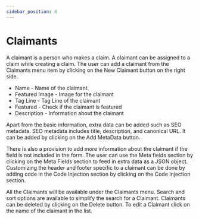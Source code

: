 ```yaml
---
sidebar_position: 4
---
```


# Claimants

A claimant is a person who makes a claim. A claimant can be assigned to a claim while creating a claim.
The user can add a claimant from the Claimants menu item by clicking on the New Claimant button on the right side.

- Name - Name of the claimant.
- Featured Image - Image for the claimant
- Tag Line - Tag Line of the claimant
- Featured - Check if the claimant is featured
- Description - Information about the claimant

Apart from the basic information, extra data can be added such as SEO metadata. SEO metadata includes title, description, and canonical URL. It can be added by clicking on the Add MetaData button.

There is also a provision to add more information about the claimant if the field is not included in the form. The user can use the Meta fields section by clicking on the Meta Fields section to feed in extra data as a JSON object.
Customizing the header and footer specific to a claimant can be done by adding code in the Code Injection section by clicking on the Code Injection section.

All the Claimants will be available under the Claimants menu. 
Search and sort options are available to simplify the search for a Claimant. Claimants can be deleted by clicking on the Delete button. To edit a Claimant click on the name of the claimant in the list.

